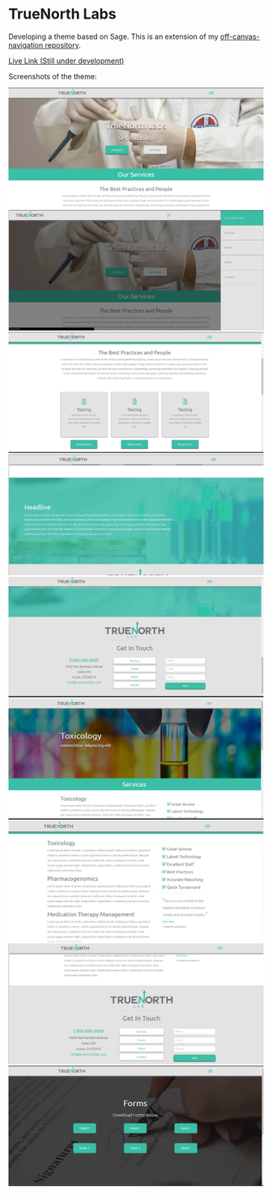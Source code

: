 # TrueNorth Labs

Developing a theme based on Sage. This is an extension of my [off-canvas-navigation repository](https://github.com/mmmason3333/off-canvas-navigation).

[Live Link (Still under development)](http://true-northlabs.com)

Screenshots of the theme:


![screenshot one](https://github.com/mmason33/TrueNorthLabs/blob/master/assets/images/TRUE-NORTH-SCREEN-1.jpg)
![screenshot two](https://github.com/mmason33/TrueNorthLabs/blob/master/assets/images/TRUE-NORTH-SCREEN-2.jpg)
![screenshot three](https://github.com/mmason33/TrueNorthLabs/blob/master/assets/images/TRUE-NORTH-SCREEN-3.jpg)
![screenshot four](https://github.com/mmason33/TrueNorthLabs/blob/master/assets/images/TRUE-NORTH-SCREEN-4.jpg)
![screenshot five](https://github.com/mmason33/TrueNorthLabs/blob/master/assets/images/TRUE-NORTH-SCREEN-5.jpg)
![screenshot six](https://github.com/mmason33/TrueNorthLabs/blob/master/assets/images/TRUE-NORTH-SCREEN-6.jpg)
![screenshot seven](https://github.com/mmason33/TrueNorthLabs/blob/master/assets/images/TRUE-NORTH-SCREEN-7.jpg)
![screenshot eight](https://github.com/mmason33/TrueNorthLabs/blob/master/assets/images/TRUE-NORTH-SCREEN-8.jpg)
![screenshot nine](https://github.com/mmason33/TrueNorthLabs/blob/master/assets/images/TRUE-NORTH-SCREEN-9.jpg)
